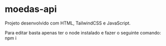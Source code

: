 # moedas-api
 Projeto desenvolvido com HTML, TailwindCSS e JavaScript.

 Para editar basta apenas ter o node instalado e fazer o seguinte comando: npm i
